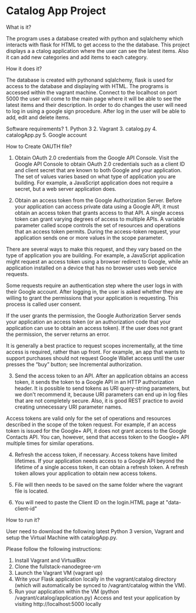 Catalog App Project
=============
What is it?

The program uses a database created with python and sqlalchemy which interacts with flask for HTML to  get access to the the database. This project displays a a ctalog application where the user can see the latest items. Also it can add new categories and add items to each category.

How it does it?

The database is created with pythonand sqlalchemy, flask is used for access to the database and displaying with HTML. The programs is accessed within the vagrant machine. Connect to the localhost on port 5000 the user will come to the main page where it will be able to see the latest items and their description. In order to do changes the user will need to log in using a google sign procedure. After log in the user will be able to add, edit and delete items.

Software requirements?
    1. Python 3
    2. Vagrant
    3. catalog.py
    4. catalogApp.py
    5. Google account

How to Create OAUTH file?

1. Obtain OAuth 2.0 credentials from the Google API Console.
Visit the Google API Console to obtain OAuth 2.0 credentials such as a client ID and client secret that are known to both Google and your application. The set of values varies based on what type of application you are building. For example, a JavaScript application does not require a secret, but a web server application does.

2. Obtain an access token from the Google Authorization Server.
Before your application can access private data using a Google API, it must obtain an access token that grants access to that API. A single access token can grant varying degrees of access to multiple APIs. A variable parameter called scope controls the set of resources and operations that an access token permits. During the access-token request, your application sends one or more values in the scope parameter.

There are several ways to make this request, and they vary based on the type of application you are building. For example, a JavaScript application might request an access token using a browser redirect to Google, while an application installed on a device that has no browser uses web service requests.

Some requests require an authentication step where the user logs in with their Google account. After logging in, the user is asked whether they are willing to grant the permissions that your application is requesting. This process is called user consent.

If the user grants the permission, the Google Authorization Server sends your application an access token (or an authorization code that your application can use to obtain an access token). If the user does not grant the permission, the server returns an error.

It is generally a best practice to request scopes incrementally, at the time access is required, rather than up front. For example, an app that wants to support purchases should not request Google Wallet access until the user presses the “buy” button; see Incremental authorization.

3. Send the access token to an API.
After an application obtains an access token, it sends the token to a Google API in an HTTP authorization header. It is possible to send tokens as URI query-string parameters, but we don't recommend it, because URI parameters can end up in log files that are not completely secure. Also, it is good REST practice to avoid creating unnecessary URI parameter names.

Access tokens are valid only for the set of operations and resources described in the scope of the token request. For example, if an access token is issued for the Google+ API, it does not grant access to the Google Contacts API. You can, however, send that access token to the Google+ API multiple times for similar operations.

4. Refresh the access token, if necessary.
Access tokens have limited lifetimes. If your application needs access to a Google API beyond the lifetime of a single access token, it can obtain a refresh token. A refresh token allows your application to obtain new access tokens.

5. File will then needs to be saved on the same folder where the vagrant file is located.
6. You will need to paste the Client ID on the login.HTML page at "data-client-id"

How to run it?

User need to download the following latest Python 3 version, Vagrant and setup the Virtual Machine with catalogApp.py. 

Please follow the following instructions:

1. Install Vagrant and VirtualBox
2. Clone the fullstack-nanodegree-vm
3. Launch the Vagrant VM (vagrant up)
4. Write your Flask application locally in the vagrant/catalog directory (which will automatically be synced to /vagrant/catalog within the VM).
5. Run your application within the VM (python /vagrant/catalog/application.py)
Access and test your application by visiting http://localhost:5000 locally